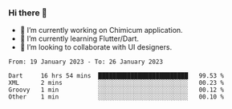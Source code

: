 ### Hi there 👋

<!--
**devcat37/devcat37** is a ✨ _special_ ✨ repository because its `README.md` (this file) appears on your GitHub profile.-->


- 🔭 I’m currently working on Chimicum application.
- 🌱 I’m currently learning Flutter/Dart.
- 👯 I’m looking to collaborate with UI designers.
<!-- - 🤔 I’m looking for help with ... -->

<!--START_SECTION:waka-->

```text
From: 19 January 2023 - To: 26 January 2023

Dart     16 hrs 54 mins  █████████████████████████   99.53 %
XML      2 mins          ░░░░░░░░░░░░░░░░░░░░░░░░░   00.23 %
Groovy   1 min           ░░░░░░░░░░░░░░░░░░░░░░░░░   00.12 %
Other    1 min           ░░░░░░░░░░░░░░░░░░░░░░░░░   00.10 %
```

<!--END_SECTION:waka-->
